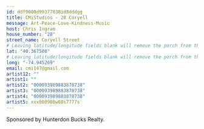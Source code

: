 ```yaml
---
id: ddf9000d99377838id8dddgg
title: CMiStudios - 28 Coryell
message: Art-Peace-Love-Kindness-Music
host: Chris Ingram
house_number: "28"
street_name: Coryell Street
# Leaving latitude/longitude fields blank will remove the porch from the Porchfest map.
lat: "40.367508"
# Leaving latitude/longitude fields blank will remove the porch from the Porchfest map.
long: "-74.945269"
email: cmi147@gmail.com
artist12: ""
artist1: ""
artist2: "000093989883878738"
artist3: "000093989883878738"
artist4: "000093989883878738"
artist5: xxx000988w88s7777s
---
```

Sponsored by Hunterdon Bucks Realty.